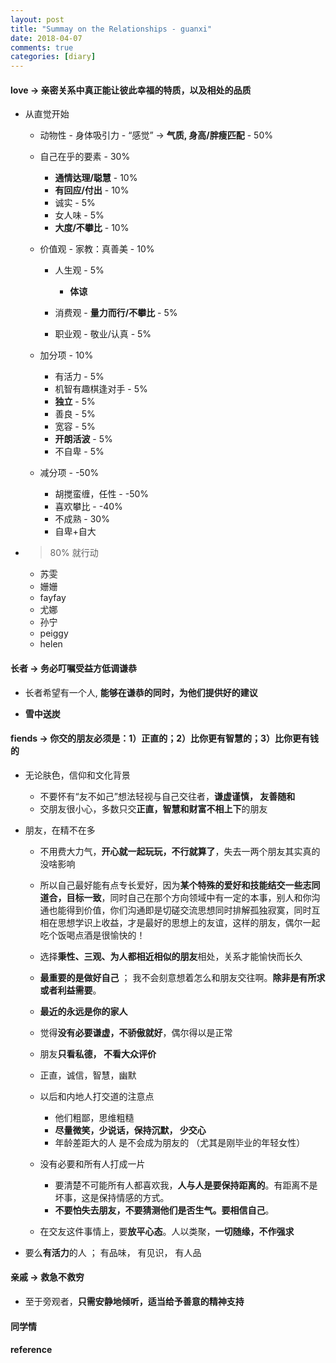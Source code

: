 ```yaml
---
layout: post
title: "Summay on the Relationships - guanxi"
date: 2018-04-07
comments: true
categories: [diary]
---
```


#### love -> 亲密关系中真正能让彼此幸福的特质，以及相处的品质
   * 从直觉开始
      - 动物性 - 身体吸引力 - “感觉” -> **气质, 身高/胖瘦匹配** - 50% 

      - 自己在乎的要素 - 30% 
        + **通情达理/聪慧** - 10% 
        + **有回应/付出** - 10% 
        + 诚实 - 5% 
        + 女人味 - 5% 
        + **大度/不攀比** - 10% 

      - 价值观  - 家教：真善美 -  10% 
        + 人生观 - 5%
          - **体谅**   
          
        + 消费观 - **量力而行/不攀比** - 5% 

        + 职业观 - 敬业/认真 - 5% 

      - 加分项  - 10% 
        + 有活力 - 5%
        + 机智有趣棋逢对手 - 5% 
        + **独立**  - 5% 
        + 善良  - 5% 
        + 宽容  - 5% 
        + **开朗活波** - 5% 
        + 不自卑 - 5% 


      - 减分项 - -50%  
        + 胡搅蛮缠，任性 - -50% 
        + 喜欢攀比 - -40%
        + 不成熟 - 30% 
        + 自卑+自大 


   *  >80% 就行动 
      - 苏雯  
      - 姗姗  
      - fayfay  
      - 尤娜  
      - 孙宁  
      - peiggy  
      - helen  

#### 长者 -> 务必叮嘱受益方**低调谦恭**  
   * 长者希望有一个人, **能够在谦恭的同时，为他们提供好的建议**

   * **雪中送炭** 

#### fiends -> 你交的朋友必须是：1）**正直**的；2）**比你更有智慧的**；3）**比你更有钱的**  ​​​​

   * 无论肤色，信仰和文化背景 
      - 不要怀有“友不如己”想法轻视与自己交往者，**谦虚谨慎， 友善随和** 
      - 交朋友很小心，多数只交**正直，智慧和财富不相上下**的朋友 

   * 朋友，在精不在多 
      - 不用费大力气，**开心就一起玩玩，不行就算了**，失去一两个朋友其实真的没啥影响

      - 所以自己最好能有点专长爱好，因为**某个特殊的爱好和技能结交一些志同道合，目标一致**，同时自己在那个方向领域中有一定的本事，别人和你沟通也能得到价值，你们沟通即是切磋交流思想同时排解孤独寂寞，同时互相在思想学识上收益，才是最好的思想上的友谊，这样的朋友，偶尔一起吃个饭喝点酒是很愉快的！

      - 选择**秉性、三观、为人都相近相似的朋友**相处，关系才能愉快而长久 

      - **最重要的是做好自己** ； 我不会刻意想着怎么和朋友交往啊。**除非是有所求 或者利益需要**。 

      - **最近的永远是你的家人**

      - 觉得**没有必要谦虚，不骄傲就好**，偶尔得以是正常 

      - 朋友**只看私德， 不看大众评价** 

      - 正直，诚信，智慧，幽默 

      - 以后和内地人打交道的注意点 
        + 他们粗鄙，思维粗糙 
        + **尽量微笑，少说话，保持沉默， 少交心**   
        + 年龄差距大的人 是不会成为朋友的 （尤其是刚毕业的年轻女性） 

      - 没有必要和所有人打成一片 
        + 要清楚不可能所有人都喜欢我，**人与人是要保持距离的**。有距离不是坏事，这是保持情感的方式。
        + **不要怕失去朋友，不要猜测他们是否生气。要相信自己**。

      - 在交友这件事情上，要**放平心态**。人以类聚，**一切随缘，不作强求**

   * 要么**有活力**的人 ； 有品味， 有见识， 有人品 


#### 亲戚 -> **救急不救穷** 
   * 至于旁观者，**只需安静地倾听，适当给予善意的精神支持** 


#### 同学情  
   
#### reference 

